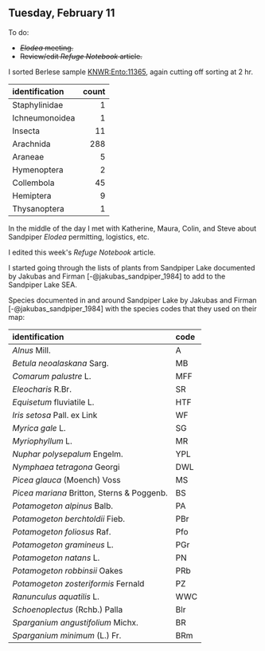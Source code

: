 
## Tuesday, February 11

To do:

* ~~*Elodea* meeting.~~
* ~~Review/edit *Refuge Notebook* article.~~

I sorted Berlese sample [KNWR:Ento:11365](http://arctos.database.museum/guid/KNWR:Ento:11365), again cutting off sorting at 2 hr.

identification|count
:---|---:
Staphylinidae|1
Ichneumonoidea|1
Insecta|11
Arachnida|288
Araneae|5
Hymenoptera|2
Collembola|45
Hemiptera|9
Thysanoptera|1

In the middle of the day I met with Katherine, Maura, Colin, and Steve about Sandpiper *Elodea* permitting, logistics, etc.

I edited this week's *Refuge Notebook* article.

I started going through the lists of plants from Sandpiper Lake documented by Jakubas and Firman [-@jakubas_sandpiper_1984] to add to the Sandpiper Lake SEA.

Species documented in and around Sandpiper Lake by Jakubas and Firman [-@jakubas_sandpiper_1984] with the species codes that they used on their map:

identification|code
|:---|:--- 
*Alnus* Mill.|A
*Betula neoalaskana* Sarg.|MB
*Comarum palustre* L.|MFF
*Eleocharis* R.Br.|SR
*Equisetum* fluviatile L.|HTF
*Iris setosa* Pall. ex Link|WF
*Myrica gale* L.|SG
*Myriophyllum* L.|MR
*Nuphar polysepalum* Engelm.|YPL
*Nymphaea tetragona* Georgi|DWL
*Picea glauca* (Moench) Voss|MS
*Picea mariana* Britton, Sterns & Poggenb.|BS
*Potamogeton alpinus* Balb.|PA
*Potamogeton berchtoldii* Fieb.|PBr
*Potamogeton foliosus* Raf.|Pfo
*Potamogeton gramineus* L.|PGr
*Potamogeton natans* L.|PN
*Potamogeton robbinsii* Oakes|PRb
*Potamogeton zosteriformis* Fernald|PZ
*Ranunculus aquatilis* L.|WWC
*Schoenoplectus* (Rchb.) Palla|Blr
*Sparganium angustifolium* Michx.|BR
*Sparganium minimum* (L.) Fr.|BRm

